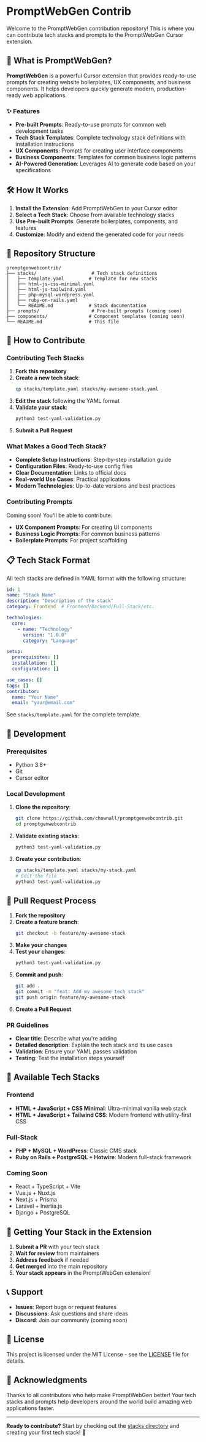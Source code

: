 # PromptWebGen Contrib

Welcome to the PromptWebGen contribution repository! This is where you can contribute tech stacks and prompts to the PromptWebGen Cursor extension.

## 🚀 What is PromptWebGen?

**PromptWebGen** is a powerful Cursor extension that provides ready-to-use prompts for creating website boilerplates, UX components, and business components. It helps developers quickly generate modern, production-ready web applications.

### ✨ Features

- **Pre-built Prompts**: Ready-to-use prompts for common web development tasks
- **Tech Stack Templates**: Complete technology stack definitions with installation instructions
- **UX Components**: Prompts for creating user interface components
- **Business Components**: Templates for common business logic patterns
- **AI-Powered Generation**: Leverages AI to generate code based on your specifications

## 🛠️ How It Works

1. **Install the Extension**: Add PromptWebGen to your Cursor editor
2. **Select a Tech Stack**: Choose from available technology stacks
3. **Use Pre-built Prompts**: Generate boilerplates, components, and features
4. **Customize**: Modify and extend the generated code for your needs

## 📁 Repository Structure

```
promptgenwebcontrib/
├── stacks/                    # Tech stack definitions
│   ├── template.yaml         # Template for new stacks
│   ├── html-js-css-minimal.yaml
│   ├── html-js-tailwind.yaml
│   ├── php-mysql-wordpress.yaml
│   ├── ruby-on-rails.yaml
│   └── README.md             # Stack documentation
├── prompts/                   # Pre-built prompts (coming soon)
├── components/               # Component templates (coming soon)
└── README.md                 # This file
```

## 🤝 How to Contribute

### Contributing Tech Stacks

1. **Fork this repository**
2. **Create a new tech stack**:
   ```bash
   cp stacks/template.yaml stacks/my-awesome-stack.yaml
   ```
3. **Edit the stack** following the YAML format
4. **Validate your stack**:
   ```bash
   python3 test-yaml-validation.py
   ```
5. **Submit a Pull Request**

### What Makes a Good Tech Stack?

- **Complete Setup Instructions**: Step-by-step installation guide
- **Configuration Files**: Ready-to-use config files
- **Clear Documentation**: Links to official docs
- **Real-world Use Cases**: Practical applications
- **Modern Technologies**: Up-to-date versions and best practices

### Contributing Prompts

Coming soon! You'll be able to contribute:
- **UX Component Prompts**: For creating UI components
- **Business Logic Prompts**: For common business patterns
- **Boilerplate Prompts**: For project scaffolding

## 📋 Tech Stack Format

All tech stacks are defined in YAML format with the following structure:

```yaml
id: 1
name: "Stack Name"
description: "Description of the stack"
category: Frontend  # Frontend/Backend/Full-Stack/etc.

technologies:
  core:
    - name: "Technology"
      version: "1.0.0"
      category: "Language"

setup:
  prerequisites: []
  installation: []
  configuration: []

use_cases: []
tags: []
contributor:
  name: "Your Name"
  email: "your@email.com"
```

See `stacks/template.yaml` for the complete template.

## 🔧 Development

### Prerequisites

- Python 3.8+
- Git
- Cursor editor

### Local Development

1. **Clone the repository**:
   ```bash
   git clone https://github.com/chownall/promptgenwebcontrib.git
   cd promptgenwebcontrib
   ```

2. **Validate existing stacks**:
   ```bash
   python3 test-yaml-validation.py
   ```

3. **Create your contribution**:
   ```bash
   cp stacks/template.yaml stacks/my-stack.yaml
   # Edit the file
   python3 test-yaml-validation.py
   ```

## 📝 Pull Request Process

1. **Fork the repository**
2. **Create a feature branch**:
   ```bash
   git checkout -b feature/my-awesome-stack
   ```
3. **Make your changes**
4. **Test your changes**:
   ```bash
   python3 test-yaml-validation.py
   ```
5. **Commit and push**:
   ```bash
   git add .
   git commit -m "feat: Add my awesome tech stack"
   git push origin feature/my-awesome-stack
   ```
6. **Create a Pull Request**

### PR Guidelines

- **Clear title**: Describe what you're adding
- **Detailed description**: Explain the tech stack and its use cases
- **Validation**: Ensure your YAML passes validation
- **Testing**: Test the installation steps yourself

## 🎯 Available Tech Stacks

### Frontend
- **HTML + JavaScript + CSS Minimal**: Ultra-minimal vanilla web stack
- **HTML + JavaScript + Tailwind CSS**: Modern frontend with utility-first CSS

### Full-Stack
- **PHP + MySQL + WordPress**: Classic CMS stack
- **Ruby on Rails + PostgreSQL + Hotwire**: Modern full-stack framework

### Coming Soon
- React + TypeScript + Vite
- Vue.js + Nuxt.js
- Next.js + Prisma
- Laravel + Inertia.js
- Django + PostgreSQL

## 🚀 Getting Your Stack in the Extension

1. **Submit a PR** with your tech stack
2. **Wait for review** from maintainers
3. **Address feedback** if needed
4. **Get merged** into the main repository
5. **Your stack appears** in the PromptWebGen extension!

## 📞 Support

- **Issues**: Report bugs or request features
- **Discussions**: Ask questions and share ideas
- **Discord**: Join our community (coming soon)

## 📄 License

This project is licensed under the MIT License - see the [LICENSE](LICENSE) file for details.

## 🙏 Acknowledgments

Thanks to all contributors who help make PromptWebGen better! Your tech stacks and prompts help developers around the world build amazing web applications faster.

---

**Ready to contribute?** Start by checking out the [stacks directory](stacks/) and creating your first tech stack! 🚀
